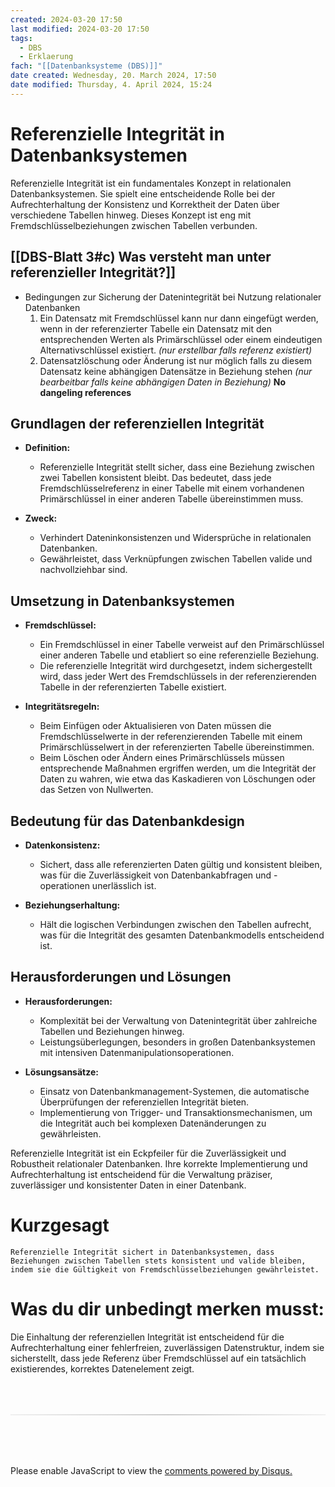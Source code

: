 ```yaml
---
created: 2024-03-20 17:50
last modified: 2024-03-20 17:50
tags:
  - DBS
  - Erklaerung
fach: "[[Datenbanksysteme (DBS)]]"
date created: Wednesday, 20. March 2024, 17:50
date modified: Thursday, 4. April 2024, 15:24
---
```


# Referenzielle Integrität in Datenbanksystemen

Referenzielle Integrität ist ein fundamentales Konzept in relationalen Datenbanksystemen. Sie spielt eine entscheidende Rolle bei der Aufrechterhaltung der Konsistenz und Korrektheit der Daten über verschiedene Tabellen hinweg. Dieses Konzept ist eng mit Fremdschlüsselbeziehungen zwischen Tabellen verbunden.

## [[DBS-Blatt 3#c) Was versteht man unter referenzieller Integrität?]]

- Bedingungen zur Sicherung der Datenintegrität bei Nutzung relationaler Datenbanken
  1. Ein Datensatz mit Fremdschlüssel kann nur dann eingefügt werden, wenn in der referenzierter Tabelle ein Datensatz mit den entsprechenden Werten als Primärschlüssel oder einem eindeutigen Alternativschlüssel existiert. _(nur erstellbar falls referenz existiert)_
  2. Datensatzlöschung oder Änderung ist nur möglich falls zu diesem Datensatz keine abhängigen Datensätze in Beziehung stehen _(nur bearbeitbar falls keine abhängigen Daten in Beziehung)_ **No dangeling references**

## Grundlagen der referenziellen Integrität

- **Definition:**

  - Referenzielle Integrität stellt sicher, dass eine Beziehung zwischen zwei Tabellen konsistent bleibt. Das bedeutet, dass jede Fremdschlüsselreferenz in einer Tabelle mit einem vorhandenen Primärschlüssel in einer anderen Tabelle übereinstimmen muss.

- **Zweck:**
  - Verhindert Dateninkonsistenzen und Widersprüche in relationalen Datenbanken.
  - Gewährleistet, dass Verknüpfungen zwischen Tabellen valide und nachvollziehbar sind.

## Umsetzung in Datenbanksystemen

- **Fremdschlüssel:**

  - Ein Fremdschlüssel in einer Tabelle verweist auf den Primärschlüssel einer anderen Tabelle und etabliert so eine referenzielle Beziehung.
  - Die referenzielle Integrität wird durchgesetzt, indem sichergestellt wird, dass jeder Wert des Fremdschlüssels in der referenzierenden Tabelle in der referenzierten Tabelle existiert.

- **Integritätsregeln:**
  - Beim Einfügen oder Aktualisieren von Daten müssen die Fremdschlüsselwerte in der referenzierenden Tabelle mit einem Primärschlüsselwert in der referenzierten Tabelle übereinstimmen.
  - Beim Löschen oder Ändern eines Primärschlüssels müssen entsprechende Maßnahmen ergriffen werden, um die Integrität der Daten zu wahren, wie etwa das Kaskadieren von Löschungen oder das Setzen von Nullwerten.

## Bedeutung für das Datenbankdesign

- **Datenkonsistenz:**

  - Sichert, dass alle referenzierten Daten gültig und konsistent bleiben, was für die Zuverlässigkeit von Datenbankabfragen und -operationen unerlässlich ist.

- **Beziehungserhaltung:**
  - Hält die logischen Verbindungen zwischen den Tabellen aufrecht, was für die Integrität des gesamten Datenbankmodells entscheidend ist.

## Herausforderungen und Lösungen

- **Herausforderungen:**

  - Komplexität bei der Verwaltung von Datenintegrität über zahlreiche Tabellen und Beziehungen hinweg.
  - Leistungsüberlegungen, besonders in großen Datenbanksystemen mit intensiven Datenmanipulationsoperationen.

- **Lösungsansätze:**
  - Einsatz von Datenbankmanagement-Systemen, die automatische Überprüfungen der referenziellen Integrität bieten.
  - Implementierung von Trigger- und Transaktionsmechanismen, um die Integrität auch bei komplexen Datenänderungen zu gewährleisten.

Referenzielle Integrität ist ein Eckpfeiler für die Zuverlässigkeit und Robustheit relationaler Datenbanken. Ihre korrekte Implementierung und Aufrechterhaltung ist entscheidend für die Verwaltung präziser, zuverlässiger und konsistenter Daten in einer Datenbank.

# Kurzgesagt

`Referenzielle Integrität sichert in Datenbanksystemen, dass Beziehungen zwischen Tabellen stets konsistent und valide bleiben, indem sie die Gültigkeit von Fremdschlüsselbeziehungen gewährleistet.`

# Was du dir unbedingt merken musst:

Die Einhaltung der referenziellen Integrität ist entscheidend für die Aufrechterhaltung einer fehlerfreien, zuverlässigen Datenstruktur, indem sie sicherstellt, dass jede Referenz über Fremdschlüssel auf ein tatsächlich existierendes, korrektes Datenelement zeigt.

<!-- DISQUS SCRIPT COMMENT START -->

<hr style="border: none; height: 2px; background: linear-gradient(to right, #f0f0f0, #ccc, #f0f0f0); margin-top: 4rem; margin-bottom: 5rem;">
<div id="disqus_thread"></div>
<script>
    /**
    *  RECOMMENDED CONFIGURATION VARIABLES: EDIT AND UNCOMMENT THE SECTION BELOW TO INSERT DYNAMIC VALUES FROM YOUR PLATFORM OR CMS.
    *  LEARN WHY DEFINING THESE VARIABLES IS IMPORTANT: https://disqus.com/admin/universalcode/#configuration-variables    */
    /*
    var disqus_config = function () {
    this.page.url = PAGE_URL;  // Replace PAGE_URL with your page's canonical URL variable
    this.page.identifier = PAGE_IDENTIFIER; // Replace PAGE_IDENTIFIER with your page's unique identifier variable
    };
    */
    (function() { // DON'T EDIT BELOW THIS LINE
    var d = document, s = d.createElement('script');
    s.src = 'https://myuninotes.disqus.com/embed.js';
    s.setAttribute('data-timestamp', +new Date());
    (d.head || d.body).appendChild(s);
    })();
</script>
<noscript>Please enable JavaScript to view the <a href="https://disqus.com/?ref_noscript">comments powered by Disqus.</a></noscript>

<!-- DISQUS SCRIPT COMMENT END -->
